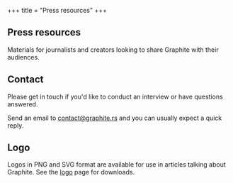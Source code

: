 +++
title = "Press resources"
+++

<section class="reading-material">
<div class="section">

# Press resources

Materials for journalists and creators looking to share Graphite with their audiences.

## Contact

Please get in touch if you'd like to conduct an interview or have questions answered.

Send an email to <contact@graphite.rs> and you can usually expect a quick reply.

## Logo

Logos in PNG and SVG format are available for use in articles talking about Graphite. See the [logo](/logo) page for downloads.

</div>
</section>

